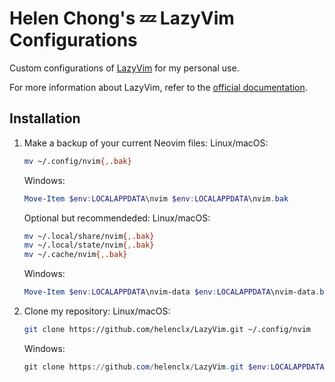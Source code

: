 # Helen Chong's 💤 LazyVim Configurations

Custom configurations of [LazyVim](https://github.com/LazyVim/LazyVim) for my personal use.

For more information about LazyVim, refer to the [official documentation](https://www.lazyvim.org/).

## Installation

1. Make a backup of your current Neovim files:
    Linux/macOS:
    ```bash
    mv ~/.config/nvim{,.bak}
    ```
    Windows:
    ```powershell
    Move-Item $env:LOCALAPPDATA\nvim $env:LOCALAPPDATA\nvim.bak
    ```
    Optional but recommendeded:
    Linux/macOS:
    ```bash
    mv ~/.local/share/nvim{,.bak}
    mv ~/.local/state/nvim{,.bak}
    mv ~/.cache/nvim{,.bak}
    ```
    Windows:
    ```powershell
    Move-Item $env:LOCALAPPDATA\nvim-data $env:LOCALAPPDATA\nvim-data.bak
    ```

1. Clone my repository:
    Linux/macOS:
    ```bash
    git clone https://github.com/helenclx/LazyVim.git ~/.config/nvim
    ```
    Windows:
    ```powershell
    git clone https://github.com/helenclx/LazyVim.git $env:LOCALAPPDATA\nvim
    ```
